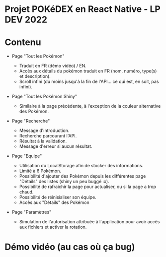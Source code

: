 # Projet POKéDEX en React Native - LP DEV 2022
# Contenu

- Page "Tout les Pokémon"
  - Traduit en FR (démo vidéo) / EN.
  - Accès aux détails du pokémon traduit en FR (nom, numéro, type(s) et description).
  - Scroll infini (du moins jusqu'à la fin de l'API... ce qui est, en soit, pas infini).
  
- Page "Tout les Pokémon Shiny"
  - Similaire à la page précédente, à l'exception de la couleur alternative des Pokémon.
  
- Page "Recherche"
  - Message d'introduction.
  - Recherche parcourant l'API.
  - Résultat à la validation.
  - Message d'erreur si aucun résultat.
  
- Page "Equipe"
  - Utilisation du LocalStorage afin de stocker des informations.
  - Limité à 6 Pokémon.
  - Possibilité d'ajouter des Pokémon depuis les différentes page "Détails" des listes (shiny un peu buggé :x).
  - Possibilité de rafraichir la page pour actualiser, ou si la page a trop chaud.
  - Possibilité de réinisialiser son équipe.
  - Accès aux "Détails" des Pokémon
  
- Page "Paramètres"
  - Simulation de l'autorisation attribuée à l'application pour avoir accès aux fichiers et activer la rotation.

# Démo vidéo (au cas où ça bug)

